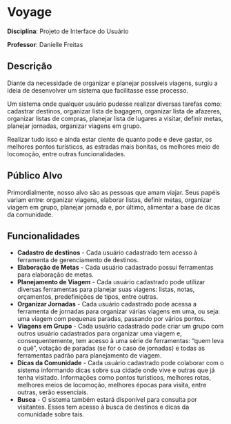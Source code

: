 # Voyage
**Disciplina**: Projeto de Interface do Usuário

**Professor**: Danielle Freitas

## Descrição
Diante da necessidade de organizar e planejar possíveis viagens, surgiu a ideia de desenvolver um sistema que facilitasse esse
processo.  

Um sistema onde qualquer usuário pudesse realizar diversas tarefas como: cadastrar destinos, organizar lista de bagagem, organizar lista de afazeres, organizar listas de compras, planejar lista de lugares a visitar, definir metas, planejar jornadas, organizar viagens em grupo. 

Realizar tudo isso e ainda estar ciente de quanto pode e deve gastar, os melhores pontos turísticos, as estradas mais bonitas, os melhores meio de locomoção, entre outras funcionalidades.

## Público Alvo
Primordialmente, nosso alvo são as pessoas que amam viajar. Seus papéis variam entre: organizar viagens, elaborar listas, definir metas, organizar viagem em grupo, planejar jornada e, por último, alimentar a base de dicas da comunidade. 

## Funcionalidades
- **Cadastro de destinos** - Cada usuário cadastrado tem acesso à ferramenta de gerenciamento de destinos. 
- **Elaboração de Metas** - Cada usuário cadastrado possui ferramentas para elaboração de metas. 
- **Planejamento de Viagem** - Cada usuário cadastrado pode utilizar diversas ferramentas para planejar suas viagens: listas, notas, orçamentos, predefinições de tipos, entre outras. 
- **Organizar Jornadas** - Cada usuário cadastrado pode acessa a ferramenta de jornadas para organizar várias viagens em uma, ou seja: uma viagem com pequenas paradas, passando por vários pontos. 
- **Viagens em Grupo** - Cada usuário cadastrado pode criar um grupo com outros usuário cadastrados para organizar uma viagem e, consequentemente, tem acesso à uma série de ferramentas: “quem leva o quê”, votação de paradas (se for o caso de jornadas) e todas as ferramentas padrão para planejamento de viagem. 
- **Dicas da Comunidade** - Cada usuário cadastrado pode colaborar com o sistema informando dicas sobre sua cidade onde vive e outras que já tenha visitado. Informações como pontos turísticos, melhores rotas, melhores meios de locomoção, melhores épocas para visita, entre outras, serão essenciais. 
- **Busca** - O sistema também estará disponível para consulta por visitantes. Esses tem acesso à busca de destinos e dicas da comunidade sobre tais. 

